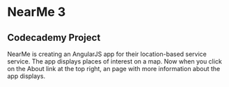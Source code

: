 # NearMe 3

## Codecademy Project

NearMe is creating an AngularJS app for their location-based service service. The app displays places of interest on a map. Now when you click on the About link at the top right, an page with more information about the app displays.